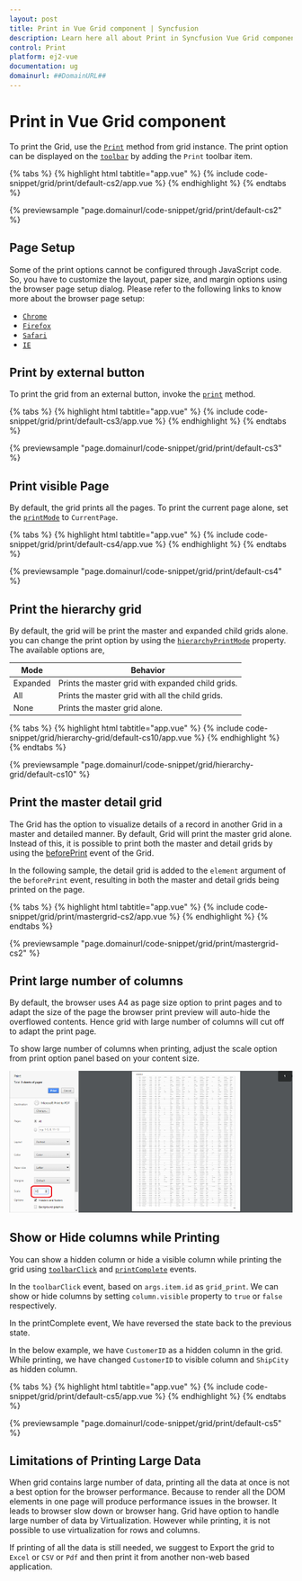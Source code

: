 ```yaml
---
layout: post
title: Print in Vue Grid component | Syncfusion
description: Learn here all about Print in Syncfusion Vue Grid component of Syncfusion Essential JS 2 and more.
control: Print 
platform: ej2-vue
documentation: ug
domainurl: ##DomainURL##
---
```


# Print in Vue Grid component

To print the Grid, use the [`Print`](https://ej2.syncfusion.com/vue/documentation/api/grid/print/#print) method from grid instance. The print option can be displayed on the [`toolbar`](https://ej2.syncfusion.com/vue/documentation/api/grid/#toolbar) by adding the `Print` toolbar item.

{% tabs %}
{% highlight html tabtitle="app.vue" %}
{% include code-snippet/grid/print/default-cs2/app.vue %}
{% endhighlight %}
{% endtabs %}
        
{% previewsample "page.domainurl/code-snippet/grid/print/default-cs2" %}

## Page Setup

Some of the print options cannot be configured through JavaScript code. So, you have to customize the layout, paper size,
and margin options using the browser page setup dialog. Please refer to the following links to know more about the browser page setup:

* [`Chrome`](https://support.google.com/chrome/answer/1069693?hl=en&visit_id=1-636335333734668335-3165046395&rd=1)
* [`Firefox`](https://support.mozilla.org/en-US/kb/how-print-web-pages-firefox)
* [`Safari`](http://www.mintprintables.com/print-tips/adjust-margins-osx/)
* [`IE`](http://www.helpteaching.com/help/print/index.htm)

## Print by external button

To print the grid from an external button, invoke the [`print`](https://ej2.syncfusion.com/vue/documentation/api/grid/print/#print) method.

{% tabs %}
{% highlight html tabtitle="app.vue" %}
{% include code-snippet/grid/print/default-cs3/app.vue %}
{% endhighlight %}
{% endtabs %}
        
{% previewsample "page.domainurl/code-snippet/grid/print/default-cs3" %}

## Print visible Page

By default, the grid prints all the pages. To print the current page alone, set the [`printMode`](https://ej2.syncfusion.com/vue/documentation/api/grid/#printmode) to `CurrentPage`.

{% tabs %}
{% highlight html tabtitle="app.vue" %}
{% include code-snippet/grid/print/default-cs4/app.vue %}
{% endhighlight %}
{% endtabs %}
        
{% previewsample "page.domainurl/code-snippet/grid/print/default-cs4" %}

## Print the hierarchy grid

By default, the grid will be print the master and expanded child grids alone. you can change the print option by using the [`hierarchyPrintMode`](https://ej2.syncfusion.com/vue/documentation/api/grid/#hierarchyprintmode) property. The available options are,

| Mode     | Behavior    |
|----------|-------------|
| Expanded | Prints the master grid with expanded child grids. |
| All      | Prints the master grid with all the child grids. |
| None     | Prints the master grid alone. |

{% tabs %}
{% highlight html tabtitle="app.vue" %}
{% include code-snippet/grid/hierarchy-grid/default-cs10/app.vue %}
{% endhighlight %}
{% endtabs %}
        
{% previewsample "page.domainurl/code-snippet/grid/hierarchy-grid/default-cs10" %}

## Print the master detail grid

The Grid has the option to visualize details of a record in another Grid in a master and detailed manner. By default, Grid will print the master grid alone. Instead of this, it is possible to print both the master and detail grids by using the [beforePrint](https://ej2.syncfusion.com/vue/documentation/api/grid/#beforeprint) event of the Grid.

In the following sample, the detail grid is added to the `element` argument of the `beforePrint` event, resulting in both the master and detail grids being printed on the page.

{% tabs %}
{% highlight html tabtitle="app.vue" %}
{% include code-snippet/grid/print/mastergrid-cs2/app.vue %}
{% endhighlight %}
{% endtabs %}
        
{% previewsample "page.domainurl/code-snippet/grid/print/mastergrid-cs2" %}

## Print large number of columns

By default, the browser uses A4 as page size option to print pages and to adapt the size of the page the browser print preview will auto-hide the overflowed contents. Hence grid with large number of columns will cut off to adapt the print page.

To show large number of columns when printing, adjust the scale option from print option panel based on your content size.

![Scale Option Setting](./images/print-preview.png)

## Show or Hide columns while Printing

You can show a hidden column or hide a visible column while printing the grid using [`toolbarClick`](https://ej2.syncfusion.com/vue/documentation/api/grid#toolbarclick) and [`printComplete`](https://ej2.syncfusion.com/vue/documentation/api/grid#printcomplete) events.

In the `toolbarClick` event, based on `args.item.id` as `grid_print`. We can show or hide columns by setting `column.visible` property to `true` or `false` respectively.

In the printComplete event, We have reversed the state back to the previous state.

In the below example, we have `CustomerID` as a hidden column in the grid. While printing, we have changed `CustomerID` to visible column and `ShipCity` as hidden column.

{% tabs %}
{% highlight html tabtitle="app.vue" %}
{% include code-snippet/grid/print/default-cs5/app.vue %}
{% endhighlight %}
{% endtabs %}
        
{% previewsample "page.domainurl/code-snippet/grid/print/default-cs5" %}

## Limitations of Printing Large Data

When grid contains large number of data, printing all the data at once is not a best option for the browser performance. Because to render all the DOM elements in one page will produce performance issues in the browser. It leads to browser slow down or browser hang. Grid have option to handle large number of data by Virtualization. However while printing, it is not possible to use virtualization for rows and columns.

If printing of all the data is still needed, we suggest to Export the grid to `Excel` or `CSV` or `Pdf` and then print it from another non-web based application.